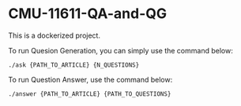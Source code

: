 # CMU-11611-QA-and-QG

This is a dockerized project.

To run Quesion Generation, you can simply use the command below:
```
./ask {PATH_TO_ARTICLE} {N_QUESTIONS}
```

To run Question Answer, use the command below:
```
./answer {PATH_TO_ARTICLE} {PATH_TO_QUESTIONS}
```
